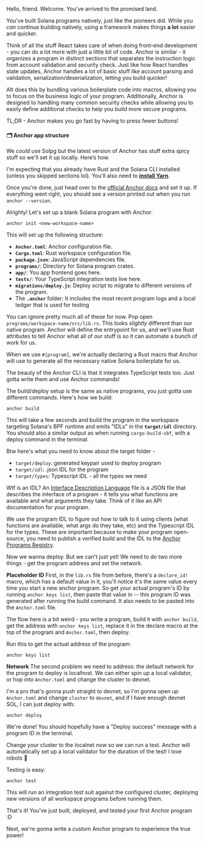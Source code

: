 Hello, friend. Welcome. You've arrived to the promised land. 

You've built Solana programs natively, just like the pioneers did. While you *can* continue building natively, using a framework makes things **a lot** easier and quicker. 

Think of all the stuff React takes care of when doing front-end development - you can do a lot more with just a little bit of code. Anchor is similar - it organizes a program in distinct sections that separates the instruction logic from account validation and security check. Just like how React handles state updates, Anchor handles a lot of basic stuff like account parsing and validation, serialization/deserialization, letting you build quicker!

AIt does this by bundling various boilerplate code into macros, allowing you to focus on the business logic of your program. Additionally, Anchor is designed to handling many common security checks while allowing you to easily define additional checks to help you build more secure programs.

TL;DR - Anchor makes you go fast by having to press fewer buttons!

#### 🗂 Anchor app structure
We *could* use Solpg but the latest version of Anchor has stuff extra spicy stuff so we'll set it up locally. Here’s how.

I'm expecting that you already have Rust and the Solana CLI installed (unless you skipped sections lol). You'll also need to **[install Yarn](https://yarnpkg.com/getting-started/install)**.

Once you're done, just head over to the [official Anchor docs](https://www.anchor-lang.com/docs/installation) and set it up. If everything went right, you should see a version printed out when you run `anchor --version`.

Alrighty! Let's set up a blank Solana program with Anchor:
```
anchor init <new-workspace-name>
```

This will set up the following structure:
- **`Anchor.toml`**: Anchor configuration file.
- **`Cargo.toml`**: Rust workspace configuration file.
- **`package.json`**: JavaScript dependencies file.
- **`programs/`**: Directory for Solana program crates.
- **`app/`**: You app frontend goes here.
- **`tests/`**: Your TypeScript integration tests live here.
- **`migrations/deploy.js`**: Deploy script to migrate to different versions of the program.
- The **`.anchor`** folder: It includes the most recent program logs and a local ledger that is used for testing

You can ignore pretty much all of these for now. Pop open `programs/workspace-name/src/lib.rs`. This looks *slightly* different than our native program. Anchor will define the entrypoint for us, and we'll use Rust attributes to tell Anchor what all of our stuff is so it can automate a bunch of work for us.

When we use `#[program]`, we're actually declaring a Rust macro that Anchor will use to generate all the necessary native Solana boilerplate for us.

The beauty of the Anchor CLI is that it integrates TypeScript tests too. Just gotta write them and use Anchor commands!

The build/deploy setup is the same as native programs, you just gotta use different commands. Here's how we build:
```
anchor build
```

This will take a few seconds and build the program in the workspace targeting Solana's BPF runtime and emits "IDLs" in the **`target/idl`** directory. You should also a similar output as when running `cargo-build-sbf`, with a deploy command in the terminal.

Btw here's what you need to know about the target folder -
- `target/deploy`: generated keypair used to deploy program
- `target/idl`: .json IDL for the program 
- `target/types`: Typescript IDL - all the types we need

Wtf is an IDL? An [Interface Description Language](https://en.wikipedia.org/wiki/Interface_description_language) file is a JSON file that describes the interface of a program - it tells you what functions are available and what arguments they take. Think of it like an API documentation for your program.

We use the program IDL to figure out how to talk to it using clients (what functions are available, what args do they take, etc) and the Typescript IDL for the types. These are important because to make your program open-source, you need to publish a verified build and the IDL to the [Anchor Programs Registry](https://soldev.app/registry).

Now we wanna deploy. But we can't just yet! We need to do two more things - get the program address and set the network.

**Placeholder ID**
First, in the `lib.rs` file from before, there's a `declare_id!` macro, which has a default value in it, you'll notice it's the same value every time you start a new anchor program. So get your actual program's ID by running `anchor keys list`, then paste that value in -- this program ID was generated after running the build command. It also needs to be pasted into the `Anchor.toml` file.

The flow here is a bit weird - you write a program, build it with `anchor build`, get the address with `anchor keys list`, replace it in the declare macro at the top of the program and `Anchor.toml`, then deploy. 

Run this to get the actual address of the program:
```
anchor keys list
```

**Network**
The second problem we need to address: the default network for the program to deploy is localhost. We can either spin up a local validator, or hop into `Anchor.toml` and change the cluster to devnet.

I'm a pro that's gonna push straight to devnet, so I'm gonna open up `Anchor.toml` and change `cluster` to `devnet`, and if I have enough devnet SOL, I can just deploy with:
```
anchor deploy
```

We're done! You should hopefully have a "Deploy success" message with a program ID in the terminal.

Change your cluster to the localnet now so we can run a test. Anchor will automatically set up a local validator for the duration of the test! I love robots 🤖

Testing is easy:
```
anchor test
```

This will run an integration test suit against the configured cluster, deploying new versions of all workspace programs before running them.

That's it! You've just built, deployed, and tested your first Anchor program :D

Next, we're gonna write a custom Anchor program to experience the true power!
